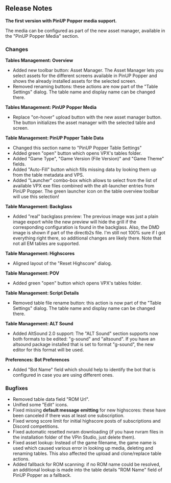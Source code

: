 ## Release Notes

**The first version with PinUP Popper media support.**

The media can be configured as part of the new asset manager, available in the "PinUP Popper Media" section.

### Changes

**Tables Management: Overview**

- Added new toolbar button: Asset Manager. The Asset Manager lets you select assets for the different screens available in PinUP Popper and shows the already installed assets for the selected screen.
- Removed renaming buttons: these actions are now part of the "Table Settings" dialog. The table name and display name can be changed there.

**Tables Management: PinUP Popper Media**

- Replace "on-hover" upload button with the new asset manager button. The button initializes the asset manager with the selected table and screen.

**Table Management: PinUP Popper Table Data**

- Changed this section name to "PinUP Popper Table Settings"
- Added green "open" button which opens VPX's tables folder.
- Added "Game Type", "Game Version (File Version)" and "Game Theme" fields.
- Added "Auto-Fill" button which fills missing data by looking them up from the table metadata and VPS.
- Added "Launcher" combo-box which allows to select from the list of available VPX exe files combined with the alt-launcher entries from PinUP Popper. The green launcher icon on the table overview toolbar will use this selection!

**Table Management: Backglass**

- Added "real" backglass preview: The previous image was just a plain image export while the new preview will hide the grill if the corresponding configuration is found in the backglass. Also, the DMD image is shown if part of the directb2s file. I'm still not 100% sure if I got everything right there, so additional changes are likely there. Note that not all EM tables are supported.

**Table Management: Highscores**

- Aligned layout of the "Reset Highscore" dialog.

**Table Management: POV**

- Added green "open" button which opens VPX's tables folder.

**Table Management: Script Details**

- Removed table file rename button: this action is now part of the "Table Settings" dialog. The table name and display name can be changed there.

**Table Management: ALT Sound**

- Added AltSound 2.0 support: The "ALT Sound" section supports now both formats to be edited: "g-sound" and "altsound". If you have an altsound package installed that is set to format "g-sound", the new editor for this format will be used. 

**Preferences: Bot Preferences**

- Added "Bot Name" field which should help to identify the bot that is configured in case you are using different ones.

### Bugfixes

- Removed table data field "ROM Url".
- Unified some "Edit" icons.
- Fixed missing **default message emitting** for new highscores: these have been canceled if there was at least one subscription.
- Fixed wrong score limit for initial highscore posts of subscriptions and Discord competitions.
- Fixed automatic resetted nvram downloading (if you have nvram files in the installation folder of the VPin Studio, just delete them).
- Fixed asset lookup: Instead of the game filename, the game name is used which caused various error in looking up media, deleting and renaming tables. This also affected the upload and clone/replace table actions.
- Added fallback for ROM scanning: if no ROM name could be resolved, an additional lookup is made into the table details "ROM Name" field of PinUP Popper as a fallback.